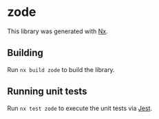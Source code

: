 # zode

This library was generated with [Nx](https://nx.dev).

## Building

Run `nx build zode` to build the library.

## Running unit tests

Run `nx test zode` to execute the unit tests via [Jest](https://jestjs.io).
